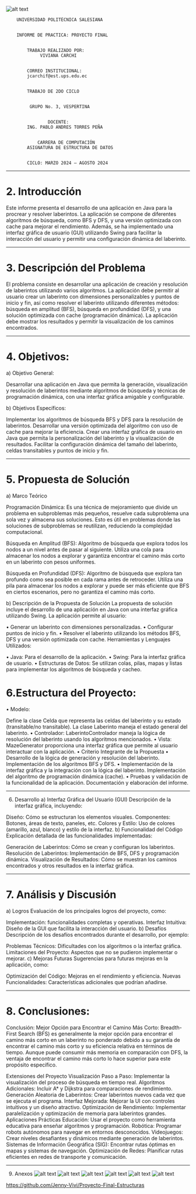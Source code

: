                                          

                                     
![alt text](imagel.png)
                               
        UNIVERSIDAD POLITÉCNICA SALESIANA

                                        
        INFORME DE PRACTICA: PROYECTO FINAL


            TRABAJO REALIZADO POR:
                 VIVIANA CARCHI


            CORREO INSTITUCIONAL:
            jcarchif@est.ups.edu.ec

                        
            TRABAJO DE 2DO CICLO

                        
             GRUPO No. 3, VESPERTINA


                    DOCENTE:
            ING. PABLO ANDRES TORRES PEÑA


                CARRERA DE COMPUTACIÓN
            ASIGNATURA DE ESTRUCTURA DE DATOS


            CICLO: MARZO 2024 – AGOSTO 2024
                                


*********************************************************************************************************
# 2. Introducción
Este informe presenta el desarrollo de una aplicación en Java para 
la procrear y resolver laberintos. La aplicación se compone  de diferentes algoritmos de búsqueda, como BFS y DFS, y una versión optimizada con cache para mejorar el rendimiento. Además, se ha implementado una interfaz gráfica de usuario (GUI) utilizando Swing para facilitar la interacción del usuario y permitir una configuración dinámica del laberinto.

 ******************************************************************************************************************
# 3. Descripción del Problema
El problema consiste en desarrollar una aplicación de creación y resolución de laberintos utilizando varios algoritmos. La aplicación debe permitir al usuario crear un laberinto con dimensiones personalizables y puntos de inicio y fin, así como resolver el laberinto utilizando diferentes métodos: búsqueda en amplitud (BFS), búsqueda en profundidad (DFS), y una solución optimizada con cache (programación dinámica). La aplicación debe mostrar los resultados y permitir la visualización de los caminos encontrados.

*******************************************************************************************************************
# 4. Objetivos:
a) Objetivo General:

Desarrollar una aplicación en Java que permita la generación, visualización y resolución de laberintos mediante algoritmos de búsqueda y técnicas de programación dinámica, con una interfaz gráfica amigable y configurable.

b) Objetivos Específicos:

Implementar los algoritmos de búsqueda BFS y DFS para la resolución de laberintos.
Desarrollar una versión optimizada del algoritmo con uso de cache para mejorar la eficiencia.
Crear una interfaz gráfica de usuario en Java que permita la personalización del laberinto y la visualización de resultados.
Facilitar la configuración dinámica del tamaño del laberinto, celdas transitables y puntos de inicio y fin.

*******************************************************************************************************************
# 5. Propuesta de Solución
a) Marco Teórico

Programación Dinámica: 
Es una técnica de mejoramiento que divide un problema en subproblemas más pequeños, resuelve cada subproblema una sola vez y almacena sus soluciones. Esto es útil en problemas donde las soluciones de subproblemas se reutilizan, reduciendo la complejidad computacional.

Búsqueda en Amplitud (BFS): Algoritmo de búsqueda que explora todos los nodos a un nivel antes de pasar al siguiente. Utiliza una cola para almacenar los nodos a explorar y garantiza encontrar el camino más corto en un laberinto con pesos uniformes.

Búsqueda en Profundidad (DFS): Algoritmo de búsqueda que explora tan profundo como sea posible en cada rama antes de retroceder. Utiliza una pila para almacenar los nodos a explorar y puede ser más eficiente que BFS en ciertos escenarios, pero no garantiza el camino más corto.

b) Descripción de la Propuesta de Solución
La propuesta de solución incluye el desarrollo de una aplicación en Java con una interfaz gráfica utilizando Swing. La aplicación permite al usuario:

•	Generar un laberinto con dimensiones personalizadas.
•	Configurar puntos de inicio y fin.
•	Resolver el laberinto utilizando los métodos BFS, DFS y una versión optimizada con cache.
Herramientas y Lenguajes Utilizados:

•	Java: Para el desarrollo de la aplicación.
•	Swing: Para la interfaz gráfica de usuario.
•	Estructuras de Datos: Se utilizan colas, pilas, mapas y listas para implementar los algoritmos de búsqueda y cacheo.
# 6.Estructura del Proyecto:

•	Modelo: 

Define la clase Celda que representa las celdas del laberinto y su estado (transitable/no transitable). 
La clase Laberinto maneja el estado general del laberinto.
•	Controlador:
 LaberintoControlador maneja la lógica de resolución del laberinto usando los algoritmos mencionados.
•	Vista: MazeGenerator proporciona una interfaz gráfica que permite al usuario interactuar con la aplicación.
•	Criterio Integrante de la Propuesta
•	Desarrollo de la lógica de generación y resolución del laberinto. Implementación de los algoritmos BFS y DFS.
•	Implementación de la interfaz gráfica y la integración con la lógica del laberinto. Implementación del algoritmo de programación dinámica (cache).
•	Pruebas y validación de la funcionalidad de la aplicación. Documentación y elaboración del informe.

*******************************************************************************************************************
6. Desarrollo
a) Interfaz Gráfica del Usuario (GUI)
Descripción de la interfaz gráfica, incluyendo:

Diseño: Cómo se estructuran los elementos visuales.
Componentes: Botones, áreas de texto, paneles, etc.
Colores y Estilo: Uso de colores (amarillo, azul, blanco) y estilo de la interfaz.
b) Funcionalidad del Código
Explicación detallada de las funcionalidades implementadas:

Generación de Laberintos: Cómo se crean y configuran los laberintos.
Resolución de Laberintos: Implementación de BFS, DFS y programación dinámica.
Visualización de Resultados: Cómo se muestran los caminos encontrados y otros resultados en la interfaz gráfica.

*******************************************************************************************************************
# 7. Análisis y Discusión
a) Logros
Evaluación de los principales logros del proyecto, como:

Implementación: funcionalidades completas y operativas.
Interfaz Intuitiva: Diseño de la GUI que facilita la interacción del usuario.
b) Desafíos
Descripción de los desafíos encontrados durante el desarrollo, por ejemplo:

Problemas Técnicos: Dificultades con los algoritmos o la interfaz gráfica.
Limitaciones del Proyecto: Aspectos que no se pudieron implementar o mejorar.
c) Mejoras Futuras
Sugerencias para futuras mejoras en la aplicación, como:

Optimización del Código: Mejoras en el rendimiento y eficiencia.
Nuevas Funcionalidades: Características adicionales que podrían añadirse.

*******************************************************************************************************************
 # 8. Conclusiones:
Conclusión: Mejor Opción para Encontrar el Camino Más Corto:
Breadth-First Search (BFS) es generalmente la mejor opción para encontrar el camino más corto en un laberinto no ponderado debido a su garantía de encontrar el camino más corto y su eficiencia relativa en términos de tiempo. Aunque puede consumir más memoria en comparación con DFS, la ventaja de encontrar el camino más corto lo hace superior para este propósito específico.

Extensiones del Proyecto
Visualización Paso a Paso: Implementar la visualización del proceso de búsqueda en tiempo real.
Algoritmos Adicionales: Incluir A* y Dijkstra para comparaciones de rendimiento.
Generación Aleatoria de Laberintos: Crear laberintos nuevos cada vez que se ejecuta el programa.
Interfaz Mejorada: Mejorar la UI con controles intuitivos y un diseño atractivo.
Optimización de Rendimiento: Implementar paralelización y optimización de memoria para laberintos grandes.
Aplicaciones Prácticas
Educación: Usar el proyecto como herramienta educativa para enseñar algoritmos y programación.
Robótica: Programar robots autónomos para navegar en entornos desconocidos.
Videojuegos: Crear niveles desafiantes y dinámicos mediante generación de laberintos.
Sistemas de Información Geográfica (SIG): Encontrar rutas óptimas en mapas y sistemas de navegación.
Optimización de Redes: Planificar rutas eficientes en redes de transporte y comunicación.


*******************************************************************************************************************
9. Anexos
![alt text](image.png)
![alt text](image1.png)
![alt text](image2.png)
![alt text](image3.png)
![alt text](image4.png)
![alt text](image5.png)



https://github.com/Jenny-Vivi/Proyecto-Final-Estructuras